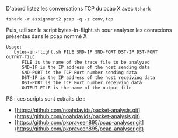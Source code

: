 
D'abord listez les conversations TCP du pcap X avec ```tshark```

```tshark -r assignment2.pcap -q -z conv,tcp```

Puis, utilisez le script bytes-in-flight.sh pour analyser les connexions présentes dans le pcap nommé X

```
Usage:
   bytes-in-flight.sh FILE SND-IP SND-PORT DST-IP DST-PORT                   OUTPUT-FILE
      FILE is the name of the trace file to be analyzed
      SND-IP is the IP address of the host sending data
      SND-PORT is the TCP Port number sending data
      DST-IP is the IP address of the host receiving data
      DST-PORT is the TCP Port number receiving data
      OUTPUT-FILE is the name of the output file
```

PS : ces scripts sont extraits de :
- [https://github.com/noahdavids/packet-analysis.git](https://github.com/noahdavids/packet-analysis.git)
- [https://github.com/pkpraveen895/pcap-analyser.git](https://github.com/pkpraveen895/pcap-analyser.git)
